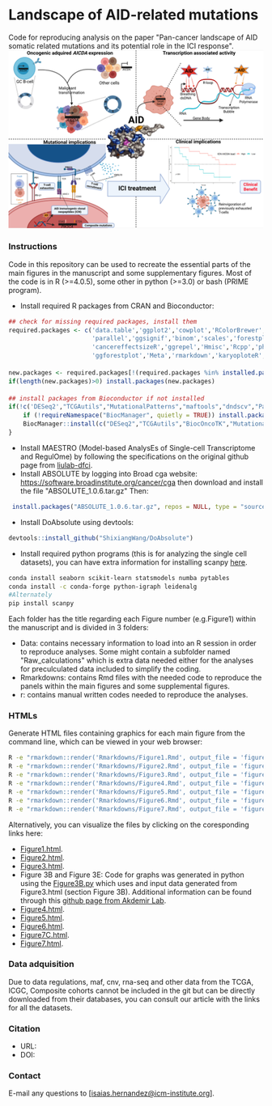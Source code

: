 # Landscape of AID-related mutations
Code for reproducing analysis on the paper "Pan-cancer landscape of AID somatic related mutations and its potential role in the ICI response".
![alt text](https://github.com/iS4i4S/Landscape-AICDA-mutations/blob/main/Data/Pan-cancer%20landscape%20of%20AID%20mutations.jpeg "Hi there!")



### Instructions
Code in this repository can be used to recreate the essential parts of the main figures in the manuscript and some supplementary figures. Most of the code is in R (>=4.0.5), some other in python (>=3.0) or bash (PRIME program).

  * Install required R packages from CRAN and Bioconductor:
```r
## check for missing required packages, install them
required.packages <- c('data.table','ggplot2','cowplot','RColorBrewer','Seurat',
                       'parallel','ggsignif','binom','scales','forestplot','ggpubr','survminer','sqldf','annotate','matrixStats','IHW','reshape2',
                       'cancereffectsizeR','ggrepel','Hmisc','Rcpp','pheatmap','ComplexHeatmap','PRIME','Lawstat','e1071','ggbeeswarm','stats','corrplot',
                       'ggforestplot','Meta','rmarkdown','karyoploteR','GSVA','survival','clusterProfiler','circlize')

new.packages <- required.packages[!(required.packages %in% installed.packages()[,"Package"])]
if(length(new.packages)>0) install.packages(new.packages)

## install packages from Bioconductor if not installed
if(!c('DESeq2',"TCGAutils","MutationalPatterns","maftools","dndscv","Palimpsest","BiocOncoTK","seqinr","TxDb.Hsapiens.UCSC.hg19.knownGene","org.Hs.eg.db","genefilter","Biobase","DOSE") %in% installed.packages()) {
    if (!requireNamespace("BiocManager", quietly = TRUE)) install.packages("BiocManager")
    BiocManager::install(c("DESeq2","TCGAutils","BiocOncoTK","MutationalPatterns","maftools","dndscv","Palimpsest","seqinr","TxDb.Hsapiens.UCSC.hg19.knownGene","org.Hs.eg.db","genefilter","Biobase","DOSE","enrichplot"))
}
 ```
  * Install MAESTRO (Model-based AnalysEs of Single-cell Transcriptome and RegulOme) by following the specifications on the original github page from [liulab-dfci](https://github.com/liulab-dfci/MAESTRO).
  * Install ABSOLUTE by logging into Broad cga website: https://software.broadinstitute.org/cancer/cga then download and install the file "ABSOLUTE_1.0.6.tar.gz" Then:
 ```r
  install.packages("ABSOLUTE_1.0.6.tar.gz", repos = NULL, type = "source")
 ```

  * Install DoAbsolute using devtools: 
  ```r
  devtools::install_github("ShixiangWang/DoAbsolute")
```

  * Install required python programs (this is for analyzing the single cell datasets), you can have extra information for installing scanpy [here](https://scanpy.readthedocs.io/en/stable/installation.html).
```bash
conda install seaborn scikit-learn statsmodels numba pytables
conda install -c conda-forge python-igraph leidenalg
#Alternately
pip install scanpy

```

Each folder has the title regarding each Figure number (e.g.Figure1) within the manuscript and is divided in 3 folders:
  * Data: contains necessary information to load into an R session in order to reproduce analyses. Some might contain a subfolder named "Raw_calculations" which is extra data needed either for the analyses for preculculated data included to simplify the coding.
  * Rmarkdowns: contains Rmd files with the needed code to reproduce the panels within the main figures and some supplemental figures.
  * r: contains manual written codes needed to reproduce the analyses.

### HTMLs
Generate HTML files containing graphics for each main figure from the command line, which can be viewed in your web browser:

```bash
R -e "rmarkdown::render('Rmarkdowns/Figure1.Rmd', output_file = 'figure-1.html')"
R -e "rmarkdown::render('Rmarkdowns/Figure2.Rmd', output_file = 'figure-2.html')"
R -e "rmarkdown::render('Rmarkdowns/Figure3.Rmd', output_file = 'figure-3.html')"
R -e "rmarkdown::render('Rmarkdowns/Figure4.Rmd', output_file = 'figure-4.html')"
R -e "rmarkdown::render('Rmarkdowns/Figure5.Rmd', output_file = 'figure-5.html')"
R -e "rmarkdown::render('Rmarkdowns/Figure6.Rmd', output_file = 'figure-6.html')"
R -e "rmarkdown::render('Rmarkdowns/Figure7.Rmd', output_file = 'figure-7.html')"
```
Alternatively, you can visualize the files by clicking on the coresponding links here:
 * [Figure1.html](http://htmlpreview.github.io/?https://github.com/iS4i4S/Landscape-AICDA-mutations/blob/main/Rmarkdowns/Figure1.html).
 * [Figure2.html](http://htmlpreview.github.io/?https://github.com/iS4i4S/Landscape-AICDA-mutations/blob/main/Rmarkdowns/Figure2.html).
 * [Figure3.html](http://htmlpreview.github.io/?https://github.com/iS4i4S/Landscape-AICDA-mutations/blob/main/Rmarkdowns/Figure3.html).
 * Figure 3B and Figure 3E: Code for graphs was generated in python using the [Figure3B.py](https://github.com/iS4i4S/Landscape-AICDA-mutations/blob/main/Rmarkdowns/MutationAggregate.py) which uses and input data generated from Figure3.html (section Figure 3B). Additional information can be found through this [github page from Akdemir Lab](https://github.com/akdemirlab/MutationalDistribution).
 * [Figure4.html](http://htmlpreview.github.io/?https://github.com/iS4i4S/Landscape-AICDA-mutations/blob/main/Rmarkdowns/Figure4.html).
 * [Figure5.html](http://htmlpreview.github.io/?https://github.com/iS4i4S/Landscape-AICDA-mutations/blob/main/Rmarkdowns/Figure5.html).
 * [Figure6.html](http://htmlpreview.github.io/?https://github.com/iS4i4S/Landscape-AICDA-mutations/blob/main/Rmarkdowns/Figure6.html).
 * [Figure7C.html](http://htmlpreview.github.io/?https://github.com/iS4i4S/Landscape-AICDA-mutations/blob/main/Rmarkdowns/Figure7C.html).
 * [Figure7.html](http://htmlpreview.github.io/?https://github.com/iS4i4S/Landscape-AICDA-mutations/blob/main/Rmarkdowns/Figure7.html).

### Data adquisition
Due to data regulations, maf, cnv, rna-seq and other data from the TCGA, ICGC, Composite cohorts cannot be included in the git but can be directly downloaded from their databases, you can consult our article with the links for all the datasets.

### Citation
- URL: 
- DOI: 

### Contact
E-mail any questions to [isaias.hernandez@icm-institute.org].
